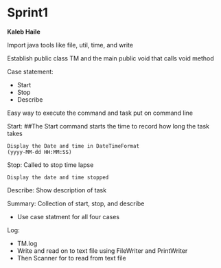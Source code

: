 # Sprint1

**Kaleb Haile**

Import java tools like file, util, time, and write

Establish public class TM and the main public void that calls void method

Case statement:
  * Start
  * Stop
  * Describe
  
Easy way to execute the command and task put on command line


Start:
    ##The Start command starts the time to record how long the task takes 
    
    Display the Date and time in DateTimeFormat
    (yyyy-MM-dd HH:MM:SS)
    
Stop:
    Called to stop time lapse
    
    Display the date and time stopped
    
Describe:
    Show description of task 
    
Summary:
    Collection of start, stop, and describe
    
* Use case statment for all four cases

Log:
* TM.log
* Write and read on to text file using FileWriter and PrintWriter
* Then Scanner for to read from text file
    

